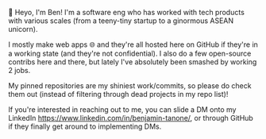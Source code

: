 👋 Heyo, I'm Ben! I'm a software eng who has worked with tech products with various scales (from a teeny-tiny startup to a ginormous ASEAN unicorn).

I mostly make web apps 🌐 and they're all hosted here on GitHub if they're in a working state (and they're not confidential). I also do a few open-source contribs here and there, but lately I've absolutely been smashed by working 2 jobs.

My pinned repositories are my shiniest work/commits, so please do check them out (instead of filtering through dead projects in my repo list)!

If you're interested in reaching out to me, you can slide a DM onto my LinkedIn https://www.linkedin.com/in/benjamin-tanone/, or through GitHub if they finally get around to implementing DMs.

<!---
verzac/verzac is a ✨ special ✨ repository because its `README.md` (this file) appears on your GitHub profile.
You can click the Preview link to take a look at your changes.
--->
